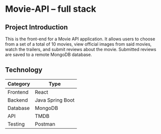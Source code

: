 # Movie-API – full stack


## Project Introduction
This is the front-end for a Movie API application. It allows users to choose from a set of a total of 10 movies, view official images from said movies, watch the trailers, and submit reviews about the movie. Submitted reviews are saved to a remote MongoDB database.

## Technology

| Category | Type |
|---|---|
| Frontend | React |
| Backend | Java Spring Boot |
| Database | MongoDB |
| API | TMDB |
| Testing | Postman |
